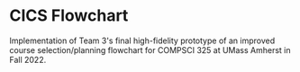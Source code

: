 # CICS Flowchart
Implementation of Team 3's final high-fidelity prototype of an improved course selection/planning flowchart for COMPSCI 325 at UMass Amherst in Fall 2022.
